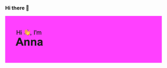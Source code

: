 ### Hi there 👋
<img src="/header.png" alt="Hi!">
<!--
**anyagrine/anyagrine** is a ✨ _special_ ✨ repository because its `README.md` (this file) appears on your GitHub profile.

Here are some ideas to get you started:

- 🥣 I’m a computer science student
- 🪐 I’m currently learning Data Science
-->
